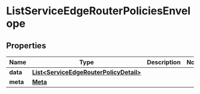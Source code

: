 

# ListServiceEdgeRouterPoliciesEnvelope


## Properties

| Name | Type | Description | Notes |
|------------ | ------------- | ------------- | -------------|
|**data** | [**List&lt;ServiceEdgeRouterPolicyDetail&gt;**](ServiceEdgeRouterPolicyDetail.md) |  |  |
|**meta** | [**Meta**](Meta.md) |  |  |



